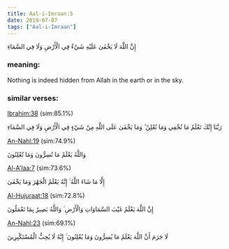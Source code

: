 ```yaml
---
title: Aal-i-Imraan:5
date: 2019-07-07
tags: ["Aal-i-Imraan"]
---
```

إِنَّ اللَّهَ لَا يَخْفَىٰ عَلَيْهِ شَيْءٌ فِي الْأَرْضِ وَلَا فِي السَّمَاءِ
### meaning: 
Nothing is indeed hidden from Allah in the earth or in the sky.
### similar verses: 

[Ibrahim:38](/14/38) (sim:85.1%)

رَبَّنَا إِنَّكَ تَعْلَمُ مَا نُخْفِي وَمَا نُعْلِنُ ۗ وَمَا يَخْفَىٰ عَلَى اللَّهِ مِنْ شَيْءٍ فِي الْأَرْضِ وَلَا فِي السَّمَاءِ

[An-Nahl:19](/16/19) (sim:74.9%)

وَاللَّهُ يَعْلَمُ مَا تُسِرُّونَ وَمَا تُعْلِنُونَ

[Al-A'laa:7](/87/7) (sim:73.6%)

إِلَّا مَا شَاءَ اللَّهُ ۚ إِنَّهُ يَعْلَمُ الْجَهْرَ وَمَا يَخْفَىٰ

[Al-Hujuraat:18](/49/18) (sim:72.8%)

إِنَّ اللَّهَ يَعْلَمُ غَيْبَ السَّمَاوَاتِ وَالْأَرْضِ ۚ وَاللَّهُ بَصِيرٌ بِمَا تَعْمَلُونَ

[An-Nahl:23](/16/23) (sim:69.1%)

لَا جَرَمَ أَنَّ اللَّهَ يَعْلَمُ مَا يُسِرُّونَ وَمَا يُعْلِنُونَ ۚ إِنَّهُ لَا يُحِبُّ الْمُسْتَكْبِرِينَ
